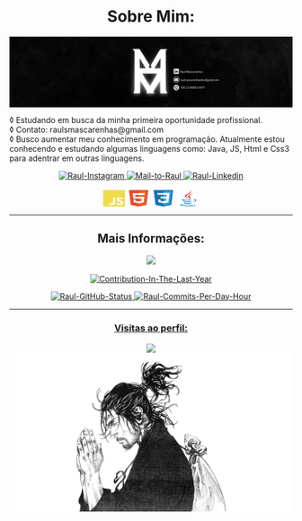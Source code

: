 <div align="center">
  <h1>Sobre Mim:</h1>
</div>
<img align="center" width="1000px" src="rau2.png" />
  
<div style="display: inline_block" align="left">
  <p>
    &loz; Estudando em busca da minha primeira oportunidade profissional.<br>
    &loz; Contato: raulsmascarenhas@gmail.com <br>
    &loz; Busco aumentar meu conhecimento em programação.&nbsp;Atualmente estou conhecendo e estudando algumas linguagens como: Java, JS, Html e Css3 para adentrar em outras linguagens.
  </p>
 </div>


<div align="center">
   
  
<a href="https://instagram.com/raul._.ms" target="_blank">
    <img alt="Raul-Instagram" height="35" widht="120" src="https://img.shields.io/badge/-Instagram-%23E4405F?style=for-the-badge&logo=instagram&logoColor=white" target="_blank">
</a>
  
<a href = "mailto:raulmascarenhasdev@gmail.com">
    <img alt="Mail-to-Raul" height="35" widht="120" src="https://img.shields.io/badge/-Gmail-%23333?style=for-the-badge&logo=gmail&logoColor=white" target="_blank">
</a>
  
<a href="https://www.linkedin.com/in/raul-mascarenhas-89b034241" target="_blank">
    <img alt="Raul-Linkedin" height="35" widht="120" src="https://img.shields.io/badge/-LinkedIn-%230077B5?style=for-the-badge&logo=linkedin&logoColor=white" target="_blank">
  </a> 
  
</div>

<div style="display: inline_block" align="center"><br>
  <img align="center" alt="Raul-Js" height="30" width="40" src="https://raw.githubusercontent.com/devicons/devicon/master/icons/javascript/javascript-plain.svg">
  <img align="center" alt="Raul-HTML" height="30" width="40" src="https://raw.githubusercontent.com/devicons/devicon/master/icons/html5/html5-original.svg">
  <img align="center" alt="Raul-CSS" height="30" width="40" src="https://raw.githubusercontent.com/devicons/devicon/master/icons/css3/css3-original.svg">
  <img align="center" alt="Raul-java" height="30" width="40" src="https://raw.githubusercontent.com/devicons/devicon/master/icons/java/java-original.svg">
</div>

<hr>

<div align="center">
  <h2>Mais Informações:</h2>
</div>
 
<div align="center">
  <a href="https://github.com/RaulMS03">
  <img height="180em" src="https://github-readme-stats.vercel.app/api?username=RaulMS03&show_icons=true&theme=dracula&include_all_commits=true&count_private=true"/>
</div>
  
<p align="center"> 
    <img alt="Contribution-In-The-Last-Year" src="https://github-profile-summary-cards.vercel.app/api/cards/profile-details?username=RaulMS03&theme=dracula"/> 
</p>
  
<div align="center">
  <img alt="Raul-GitHub-Status" src="https://github-profile-summary-cards.vercel.app/api/cards/stats?username=RaulMS03&theme=dracula"/>
  <img alt="Raul-Commits-Per-Day-Hour" src="https://github-profile-summary-cards.vercel.app/api/cards/productive-time?username=RaulMS03&theme=dracula"/>

</div>
  
<hr>
  
<div align="center"> 
  <h3>Visitas ao perfil:</h3>
  <img align="center" src="https://profile-counter.glitch.me/RaulMS03/count.svg" />
  <img align="center" src="musashi3.png" />
<div>  

  

